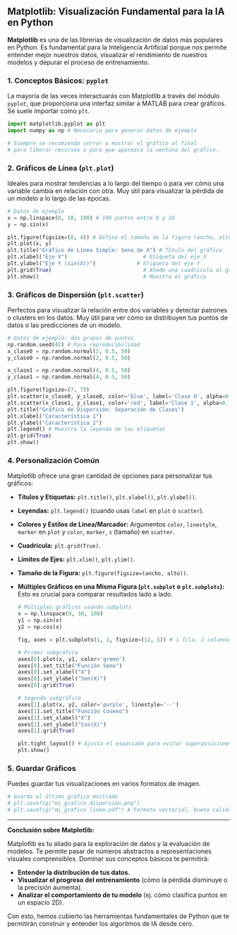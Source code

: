 ## Matplotlib: Visualización Fundamental para la IA en Python

**Matplotlib** es una de las librerías de visualización de datos más populares en Python. Es fundamental para la Inteligencia Artificial porque nos permite entender mejor nuestros datos, visualizar el rendimiento de nuestros modelos y depurar el proceso de entrenamiento.

### 1. Conceptos Básicos: `pyplot`

La mayoría de las veces interactuarás con Matplotlib a través del módulo `pyplot`, que proporciona una interfaz similar a MATLAB para crear gráficos. Se suele importar como `plt`.

```python
import matplotlib.pyplot as plt
import numpy as np # Necesario para generar datos de ejemplo

# Siempre se recomienda cerrar o mostrar el gráfico al final
# para liberar recursos o para que aparezca la ventana del gráfico.
```

### 2. Gráficos de Línea (`plt.plot`)

Ideales para mostrar tendencias a lo largo del tiempo o para ver cómo una variable cambia en relación con otra. Muy útil para visualizar la pérdida de un modelo a lo largo de las épocas.

```python
# Datos de ejemplo
x = np.linspace(0, 10, 100) # 100 puntos entre 0 y 10
y = np.sin(x)

plt.figure(figsize=(8, 4)) # Define el tamaño de la figura (ancho, alto en pulgadas)
plt.plot(x, y)
plt.title("Gráfico de Línea Simple: Seno de X") # Título del gráfico
plt.xlabel("Eje X")                        # Etiqueta del eje X
plt.ylabel("Eje Y (sin(X))")             # Etiqueta del eje Y
plt.grid(True)                             # Añade una cuadrícula al gráfico
plt.show()                                 # Muestra el gráfico
```

### 3. Gráficos de Dispersión (`plt.scatter`)

Perfectos para visualizar la relación entre dos variables y detectar patrones o clusters en los datos. Muy útil para ver cómo se distribuyen tus puntos de datos o las predicciones de un modelo.

```python
# Datos de ejemplo: dos grupos de puntos
np.random.seed(42) # Para reproducibilidad
x_clase0 = np.random.normal(2, 0.5, 50)
y_clase0 = np.random.normal(2, 0.5, 50)

x_clase1 = np.random.normal(4, 0.5, 50)
y_clase1 = np.random.normal(4, 0.5, 50)

plt.figure(figsize=(7, 7))
plt.scatter(x_clase0, y_clase0, color='blue', label='Clase 0', alpha=0.7) # alpha para transparencia
plt.scatter(x_clase1, y_clase1, color='red', label='Clase 1', alpha=0.7)
plt.title("Gráfico de Dispersión: Separación de Clases")
plt.xlabel("Característica 1")
plt.ylabel("Característica 2")
plt.legend() # Muestra la leyenda de las etiquetas
plt.grid(True)
plt.show()
```

### 4. Personalización Común

Matplotlib ofrece una gran cantidad de opciones para personalizar tus gráficos:

* **Títulos y Etiquetas:** `plt.title()`, `plt.xlabel()`, `plt.ylabel()`.
* **Leyendas:** `plt.legend()` (cuando usas `label` en `plot` o `scatter`).
* **Colores y Estilos de Línea/Marcador:** Argumentos `color`, `linestyle`, `marker` en `plot` y `color`, `marker`, `s` (tamaño) en `scatter`.
* **Cuadrícula:** `plt.grid(True)`.
* **Límites de Ejes:** `plt.xlim()`, `plt.ylim()`.
* **Tamaño de la Figura:** `plt.figure(figsize=(ancho, alto))`.
* **Múltiples Gráficos en una Misma Figura (`plt.subplot` o `plt.subplots`):** Esto es crucial para comparar resultados lado a lado.

    ```python
    # Múltiples gráficos usando subplots
    x = np.linspace(0, 10, 100)
    y1 = np.sin(x)
    y2 = np.cos(x)

    fig, axes = plt.subplots(1, 2, figsize=(12, 5)) # 1 fila, 2 columnas

    # Primer subgráfico
    axes[0].plot(x, y1, color='green')
    axes[0].set_title("Función Seno")
    axes[0].set_xlabel("X")
    axes[0].set_ylabel("Sen(X)")
    axes[0].grid(True)

    # Segundo subgráfico
    axes[1].plot(x, y2, color='purple', linestyle='--')
    axes[1].set_title("Función Coseno")
    axes[1].set_xlabel("X")
    axes[1].set_ylabel("Cos(X)")
    axes[1].grid(True)

    plt.tight_layout() # Ajusta el espaciado para evitar superposiciones
    plt.show()
    ```

### 5. Guardar Gráficos

Puedes guardar tus visualizaciones en varios formatos de imagen.

```python
# Guarda el último gráfico mostrado
# plt.savefig("mi_grafico_dispersión.png")
# plt.savefig("mi_grafico_linea.pdf") # Formato vectorial, buena calidad
```

---

**Conclusión sobre Matplotlib:**

Matplotlib es tu aliado para la exploración de datos y la evaluación de modelos. Te permite pasar de números abstractos a representaciones visuales comprensibles. Dominar sus conceptos básicos te permitirá:

- **Entender la distribución de tus datos.**
- **Visualizar el progreso del entrenamiento** (cómo la pérdida disminuye o la precisión aumenta).
- **Analizar el comportamiento de tu modelo** (ej. cómo clasifica puntos en un espacio 2D).

Con esto, hemos cubierto las herramientas fundamentales de Python que te permitirán construir y entender los algoritmos de IA desde cero.
